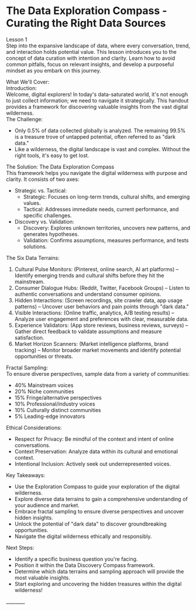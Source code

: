# **The Data Exploration Compass \- Curating the Right Data Sources**

Lesson 1  
Step into the expansive landscape of data, where every conversation, trend, and interaction holds potential value. This lesson introduces you to the concept of data curation with intention and clarity. Learn how to avoid common pitfalls, focus on relevant insights, and develop a purposeful mindset as you embark on this journey.

What We'll Cover:  
Introduction:  
Welcome, digital explorers\! In today's data-saturated world, it's not enough to just collect information; we need to navigate it strategically. This handout provides a framework for discovering valuable insights from the vast digital wilderness.  
The Challenge:

* Only 0.5% of data collected globally is analyzed. The remaining 99.5% is a treasure trove of untapped potential, often referred to as "dark data."  
* Like a wilderness, the digital landscape is vast and complex. Without the right tools, it's easy to get lost.

The Solution: The Data Exploration Compass  
This framework helps you navigate the digital wilderness with purpose and clarity. It consists of two axes:

* Strategic vs. Tactical:  
  * Strategic: Focuses on long-term trends, cultural shifts, and emerging values.  
  * Tactical: Addresses immediate needs, current performance, and specific challenges.  
* Discovery vs. Validation:  
  * Discovery: Explores unknown territories, uncovers new patterns, and generates hypotheses.  
  * Validation: Confirms assumptions, measures performance, and tests solutions.

The Six Data Terrains:

1. Cultural Pulse Monitors: (Pinterest, online search, AI art platforms) – Identify emerging trends and cultural shifts before they hit the mainstream.  
2. Consumer Dialogue Hubs: (Reddit, Twitter, Facebook Groups) – Listen to authentic conversations and understand consumer opinions.  
3. Hidden Interactions: (Screen recordings, site crawler data, app usage patterns) – Uncover user behaviors and pain points through "dark data."  
4. Visible Interactions: (Online traffic, analytics, A/B testing results) – Analyze user engagement and preferences with clear, measurable data.  
5. Experience Validators: (App store reviews, business reviews, surveys) – Gather direct feedback to validate assumptions and measure satisfaction.  
6. Market Horizon Scanners: (Market intelligence platforms, brand tracking) – Monitor broader market movements and identify potential opportunities or threats.

Fractal Sampling:  
To ensure diverse perspectives, sample data from a variety of communities:

* 40% Mainstream voices  
* 20% Niche communities  
* 15% Fringe/alternative perspectives  
* 10% Professional/industry voices  
* 10% Culturally distinct communities  
* 5% Leading-edge innovators

Ethical Considerations:

* Respect for Privacy: Be mindful of the context and intent of online conversations.  
* Context Preservation: Analyze data within its cultural and emotional context.  
* Intentional Inclusion: Actively seek out underrepresented voices.

Key Takeaways:

* Use the Exploration Compass to guide your exploration of the digital wilderness.  
* Explore diverse data terrains to gain a comprehensive understanding of your audience and market.  
* Embrace fractal sampling to ensure diverse perspectives and uncover hidden insights.  
* Unlock the potential of "dark data" to discover groundbreaking opportunities.  
* Navigate the digital wilderness ethically and responsibly.

Next Steps:

* Identify a specific business question you're facing.  
* Position it within the Data Discovery Compass framework.  
* Determine which data terrains and sampling approach will provide the most valuable insights.  
* Start exploring and uncovering the hidden treasures within the digital wilderness\!

\_\_\_\_\_\_\_\_
